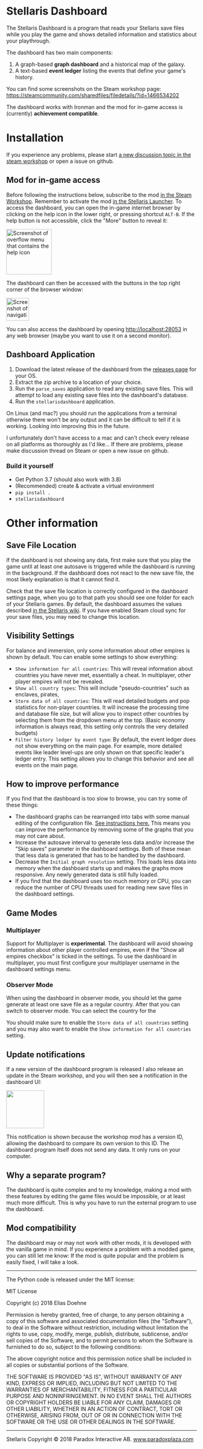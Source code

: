 # Stellaris Dashboard

The Stellaris Dashboard is a program that reads your Stellaris save files while you play the game and shows detailed information and statistics about your playthrough. 

The dashboard has two main components: 
1. A graph-based **graph dashboard** and a historical map of the galaxy.
2. A text-based **event ledger** listing the events that define your game's history.

You can find some screenshots on the Steam workshop page: https://steamcommunity.com/sharedfiles/filedetails/?id=1466534202 

The dashboard works with Ironman and the mod for in-game access is (currently) **achievement compatible**.

# Installation

If you experience any problems, please start [a new discussion topic in the steam workshop](https://steamcommunity.com/sharedfiles/filedetails/discussions/1466534202) or open a issue on github.

## Mod for in-game access

Before following the instructions below, subscribe to the mod [in the Steam Workshop](https://steamcommunity.com/sharedfiles/filedetails/?id=1466534202). Remember to activate the mod [in the Stellaris Launcher](https://imgur.com/g7XeZIz). To access the dashboard, you can open the in-game internet browser by clicking on the help icon in the lower right, or pressing shortcut `ALT-B`. If the help button is not accessible, click the "More" button to reveal it:

 <img src="https://steamuserimages-a.akamaihd.net/ugc/940589883945878302/66874C499AB7088E309D95FFB5A720F80E229BE0/" height="120" alt="Screenshot of overflow menu that contains the help icon">

The dashboard can then be accessed with the buttons in the top right corner of the browser window:

 <img src="https://steamuserimages-a.akamaihd.net/ugc/940589883947546239/330A856DDDEFB565C299CC45D6B2C3CE2B33A9A5/" height="60" alt="Screenshot of navigation buttons added to the browser by the mod">

You can also access the dashboard by opening [http://localhost:28053](http://localhost:28053) in any web browser (maybe you want to use it on a second monitor).

## Dashboard Application

1. Download the latest release of the dashboard from the [releases page](https://github.com/eliasdoehne/stellaris-dashboard/releases) for your OS.
2. Extract the zip archive to a location of your choice.
3. Run the `parse_saves` application to read any existing save files. This will attempt to load any existing save files into the dashboard's database.
4. Run the `stellarisdashboard` application. 

On Linux (and mac?) you should run the applications from a terminal otherwise there won't be any output and it can be difficult to tell if it is working. Looking into improving this in the future.

I unfortunately don't have access to a mac and can't check every release on all platforms as thoroughly as I'd like... If there are problems, please make discussion thread on Steam or open a new issue on github.

### Build it yourself
- Get Python 3.7 (should also work with 3.8)
- (Recommended) create & activate a virtual environment 
- `pip install .`
- `stellarisdashboard`

# Other information

## Save File Location

If the dashboard is not showing any data, first make sure that you play the game until at least one autosave is triggered while the dashboard is running in the background. If the dashboard does not react to the new save file, the most likely explanation is that it cannot find it. 

Check that the save file location is correctly configured in the dashboard settings page, when you go to that path you should see one folder for each of your Stellaris games. By default, the dashboard assumes the values described [in the Stellaris wiki](https://stellaris.paradoxwikis.com/Save-game_editing#Location_.28Steam_Version.29). If you have enabled Steam cloud sync for your save files, you may need to change this location.

## Visibility Settings

For balance and immersion, only some information about other empires is shown by default. You can enable some settings to show everything:
- `Show information for all countries`: This will reveal information about countries you have never met, essentially a cheat. In multiplayer, other player empires will not be revealed.
- `Show all country types`: This will include "pseudo-countries" such as enclaves, pirates,  
- `Store data of all countries`: This will read detailed budgets and pop statistics for non-player countries. It will increase the processing time and database file size, but will allow you to inspect other countries by selecting them from the dropdown menu at the top. (Basic economy information is always read, this setting only controls the very detailed budgets)
- `Filter history ledger by event type`: By default, the event ledger does not show everything on the main page. For example, more detailed events like leader level-ups are only shown on that specific leader's ledger entry. This setting allows you to change this behavior and see all events on the main page.

## How to improve performance

If you find that the dashboard is too slow to browse, you can try some of these things:

- The dashboard graphs can be rearranged into tabs with some manual editing of the configuration file. [See instructions here.](configure_layout.md) This means you can improve the performance by removing some of the graphs that you may not care about. 
- Increase the autosave interval to generate less data and/or increase the "Skip saves" parameter in the dashboard settings. Both of these mean that less data is generated that has to be handled by the dashboard.
- Decrease the `Initial graph resolution` setting. This loads less data into memory when the dashboard starts up and makes the graphs more responsive. Any newly generated data is still fully loaded.
- If you find that the dashboard uses too much memory or CPU, you can reduce the number of CPU threads used for reading new save files in the dashboard settings.

## Game Modes

### Multiplayer

Support for Multiplayer is **experimental**. The dashboard will avoid showing information about other player controlled empires, even if the "Show all empires checkbox" is ticked in the settings. To use the dashboard in multiplayer, you must first configure your multiplayer username in the dashboard settings menu.

### Observer Mode

When using the dashboard in observer mode, you should let the game generate at least one save file as a regular country. After that you can switch to observer mode. You can select the country for the 

You should make sure to enable the `Store data of all countries` setting and you may also want to enable the `Show information for all countries` setting.

## Update notifications
If a new version of the dashboard program is released I also release an update in the Steam workshop, and you will then see a notification in the dashboard UI:

<img src=https://i.imgur.com/x2voRoz.png height=100></img>

This notification is shown because the workshop mod has a version ID, allowing the dashboard to compare its own version to this ID. The dashboard program itself does not send any data. It only runs on your computer.

## Why a separate program?
The dashboard is quite complex and to my knowledge, making a mod with these features by editing the game files would be impossible, or at least much more difficult. This is why you have to run the external program to use the dashboard.

## Mod compatibility

The dashboard may or may not work with other mods, it is developed with the vanilla game in mind. If you experience a problem with a modded game, you can still let me know: If the mod is quite popular and the problem is easily fixed, I will take a look.

---

The Python code is released under the MIT license:

MIT License

Copyright (c) 2018 Elias Doehne

Permission is hereby granted, free of charge, to any person obtaining a copy
of this software and associated documentation files (the "Software"), to deal
in the Software without restriction, including without limitation the rights
to use, copy, modify, merge, publish, distribute, sublicense, and/or sell
copies of the Software, and to permit persons to whom the Software is
furnished to do so, subject to the following conditions:

The above copyright notice and this permission notice shall be included in all
copies or substantial portions of the Software.

THE SOFTWARE IS PROVIDED "AS IS", WITHOUT WARRANTY OF ANY KIND, EXPRESS OR
IMPLIED, INCLUDING BUT NOT LIMITED TO THE WARRANTIES OF MERCHANTABILITY,
FITNESS FOR A PARTICULAR PURPOSE AND NONINFRINGEMENT. IN NO EVENT SHALL THE
AUTHORS OR COPYRIGHT HOLDERS BE LIABLE FOR ANY CLAIM, DAMAGES OR OTHER
LIABILITY, WHETHER IN AN ACTION OF CONTRACT, TORT OR OTHERWISE, ARISING FROM,
OUT OF OR IN CONNECTION WITH THE SOFTWARE OR THE USE OR OTHER DEALINGS IN THE
SOFTWARE.


---

Stellaris Copyright © 2018 Paradox Interactive AB. www.paradoxplaza.com
